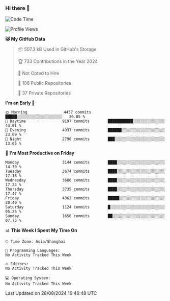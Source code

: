 ### Hi there 👋

<!--
**qbosen/qbosen** is a ✨ _special_ ✨ repository because its `README.md` (this file) appears on your GitHub profile.

Here are some ideas to get you started:

- 🔭 I’m currently working on ...
- 🌱 I’m currently learning ...
- 👯 I’m looking to collaborate on ...
- 🤔 I’m looking for help with ...
- 💬 Ask me about ...
- 📫 How to reach me: ...
- 😄 Pronouns: ...
- ⚡ Fun fact: ...
-->

<!--START_SECTION:waka-->
![Code Time](http://img.shields.io/badge/Code%20Time-2%2C111%20hrs%2036%20mins-blue)

![Profile Views](http://img.shields.io/badge/Profile%20Views-2-blue)

**🐱 My GitHub Data** 

> 📦 507.3 kB Used in GitHub's Storage 
 > 
> 🏆 733 Contributions in the Year 2024
 > 
> 🚫 Not Opted to Hire
 > 
> 📜 106 Public Repositories 
 > 
> 🔑 37 Private Repositories 
 > 
**I'm an Early 🐤** 

```text
🌞 Morning                4457 commits        █████░░░░░░░░░░░░░░░░░░░░   20.85 % 
🌆 Daytime                9197 commits        ███████████░░░░░░░░░░░░░░   43.01 % 
🌃 Evening                4937 commits        ██████░░░░░░░░░░░░░░░░░░░   23.09 % 
🌙 Night                  2790 commits        ███░░░░░░░░░░░░░░░░░░░░░░   13.05 % 
```
📅 **I'm Most Productive on Friday** 

```text
Monday                   3144 commits        ████░░░░░░░░░░░░░░░░░░░░░   14.70 % 
Tuesday                  3674 commits        ████░░░░░░░░░░░░░░░░░░░░░   17.18 % 
Wednesday                3686 commits        ████░░░░░░░░░░░░░░░░░░░░░   17.24 % 
Thursday                 3735 commits        ████░░░░░░░░░░░░░░░░░░░░░   17.47 % 
Friday                   4362 commits        █████░░░░░░░░░░░░░░░░░░░░   20.40 % 
Saturday                 1124 commits        █░░░░░░░░░░░░░░░░░░░░░░░░   05.26 % 
Sunday                   1656 commits        ██░░░░░░░░░░░░░░░░░░░░░░░   07.75 % 
```


📊 **This Week I Spent My Time On** 

```text
🕑︎ Time Zone: Asia/Shanghai

💬 Programming Languages: 
No Activity Tracked This Week

🔥 Editors: 
No Activity Tracked This Week

💻 Operating System: 
No Activity Tracked This Week
```


 Last Updated on 28/08/2024 16:46:48 UTC
<!--END_SECTION:waka-->
